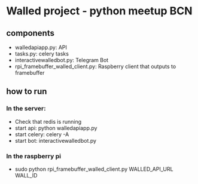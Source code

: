 # Walled project - python meetup BCN

## components

- walledapiapp.py: API
- tasks.py: celery tasks
- interactivewalledbot.py: Telegram Bot
- rpi_framebuffer_walled_client.py: Raspberry client that outputs to framebuffer

## how to run

### In the server:

- Check that redis is running
- start api: python walledapiapp.py
- start celery: celery -A 
- start bot: interactivewalledbot.py

### In the raspberry pi

- sudo python rpi_framebuffer_walled_client.py WALLED_API_URL WALL_ID